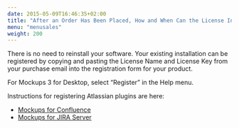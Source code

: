 ```yaml
---
date: 2015-05-09T16:46:35+02:00
title: "After an Order Has Been Placed, How and When Can the License Information Be Accessed?"
menu: "menusales"
weight: 200
---
```


There is no need to reinstall your software. Your existing installation can be registered by copying and pasting the License Name and License Key from your purchase email into the registration form for your product.

For Mockups 3 for Desktop, select “Register” in the Help menu.

Instructions for registering Atlassian plugins are here:

*   [Mockups for Confluence](https://docs.balsamiq.com/confluence/admin-guide/#registration-instructions)
*   [Mockups for JIRA Server](https://docs.balsamiq.com/jira/admin-guide/#registration-instructions)